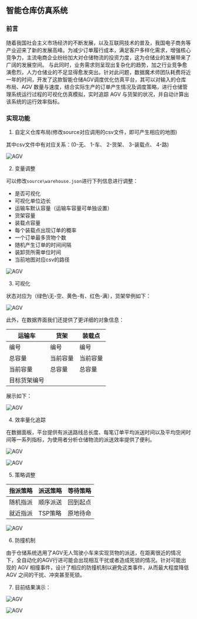 ## 智能仓库仿真系统

### 前言
随着我国社会主义市场经济的不断发展，以及互联网技术的普及，我国电子商务等产业迎来了新的发展高峰。为减少订单履行成本，满足客户多样化需求，增强核心竞争力，主流电商企业纷纷加大对仓储物流的投资力度，这为仓储业的发展带来了广阔的发展空间。
与此同时，业务需求则呈现出复杂化的趋势，加之行业竞争愈演愈烈，人力仓储业的不足显得愈发突出。针对此问题，数据魔术师团队耗费将近一年的时间，开发了这款智能仓储AGV调度优化仿真平台，其可以对输入的仓库布局、AGV 数量与速度，结合实际生产的订单产生情况及调度策略，进行仓储管理系统运行过程的可视化仿真模拟，实时追踪 AGV 与货架的状况，并自动计算出该系统的运行效率指标。

### 实现功能

1. 自定义仓库布局(修改source对应调用的csv文件，即可产生相应的地图)

其中csv文件中有对应关系：(0-无、 1-车、 2-货架、 3-装载点、 4-路)

![AGV](source/image/show3.webp)

2. 变量调整

可以修改`source\warehouse.json`进行下列信息进行调整：
+ 是否可视化
+ 可视化单位边长
+ 运输车默认容量（运输车容量可单独设置）
+ 货架容量
+ 装载点容量
+ 每个装载点出现订单的概率
+ 一个订单最多货物个数
+ 随机产生订单的时间间隔
+ 装卸货所需单位时间
+ 当前地图对应csv的路径

![AGV](source/image/json.png)

3. 可视化

状态对应为（绿色\无-空、黄色-有、红色-满），货架举例如下：

![AGV](source/image/show4.webp)

此外，在数据界面我们还提供了更详细的对象信息：

|  运输车   | 货架  | 装载点 |
|  ----  | ----  | ---- |
| 编号  | 编号 | 编号 |
| 总容量  | 当前容量 | 当前容量 |
| 当前容量  | 总容量 | 总容量 |
| 目标货架编号  | | |

展示如下：

![AGV](source/image/show6.png)

4. 效率量化追踪

在数据面板，平台提供有派送路线总长度、每笔订单平均派送时间以及平均空闲时间等一系列指标，为使用者分析仓储物流的派送效率提供了便利。

![AGV](source/image/show7.png)

![AGV](source/image/show5.webp)

5. 策略调整

|  指派策略   | 派送策略  | 等待策略 |
|  ----  | ----  | ---- |
| 随机指派  | 顺序派送 | 回到起点 |
| 就近指派  | TSP策略 | 原地待命 |

![AGV](source/image/show8.png)

6. 防撞机制

由于仓储系统选用了AGV无人驾驶小车来实现货物的派送，在距离很近的情况下，全自动化的AGV行进可能会出现相互干扰或者造成死锁的情况。针对可能出现的 AGV 相撞事件，设计了相应的防撞机制以避免这类事件，从而最大程度降低 AGV 之间的干扰、冲突甚至死锁。

7. 目前结果演示：

![AGV](source/image/show2.png)

![AGV](source/image/finish.gif)
